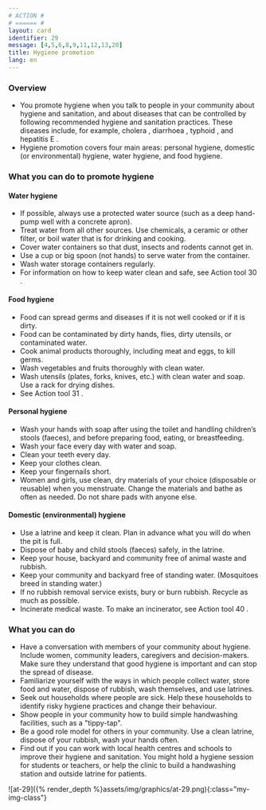 ```yaml
---
# ACTION #
# ====== #
layout: card
identifier: 29
message: [4,5,6,8,9,11,12,13,20]
title: Hygiene promotion
lang: en
---
```


### Overview

- You promote hygiene when you talk to people in your community about hygiene and sanitation, and about diseases that can be controlled by following recommended hygiene and sanitation practices. These diseases include, for example, cholera <a class="crosslink" href="{% render_depth %}{% render_link disease|2 %}"><i class="fas fa-external-link-alt" aria-hidden="true"></i></a>, diarrhoea <a class="crosslink" href="{% render_depth %}{% render_link disease|2 %}"><i class="fas fa-external-link-alt" aria-hidden="true"></i></a>, typhoid <a class="crosslink" href="{% render_depth %}{% render_link disease|5 %}"><i class="fas fa-external-link-alt" aria-hidden="true"></i></a>, and hepatitis E <a class="crosslink" href="{% render_depth %}{% render_link disease|4 %}"><i class="fas fa-external-link-alt" aria-hidden="true"></i></a>.
- Hygiene promotion covers four main areas: personal hygiene, domestic (or environmental) hygiene, water hygiene, and food hygiene.

### What you can do to promote hygiene

#### Water hygiene

- If possible, always use a protected water source (such as a deep hand-pump well with a concrete apron).
- Treat water from all other sources. Use chemicals, a ceramic or other filter, or boil water that is for drinking and cooking.
- Cover water containers so that dust, insects and rodents cannot get in.
- Use a cup or big spoon (not hands) to serve water from the container.
- Wash water storage containers regularly.
- For information on how to keep water clean and safe, see Action tool 30 <a class="crosslink" href="{% render_depth %}{% render_link action|30 %}"><i class="fas fa-external-link-alt" aria-hidden="true"></i></a>.

#### Food hygiene

- Food can spread germs and diseases if it is not well cooked or if it is dirty.
- Food can be contaminated by dirty hands, flies, dirty utensils, or contaminated water.
- Cook animal products thoroughly, including meat and eggs, to kill germs.
- Wash vegetables and fruits thoroughly with clean water.
- Wash utensils (plates, forks, knives, etc.) with clean water and soap. Use a rack for drying dishes.
- See Action tool 31 <a class="crosslink" href="{% render_depth %}{% render_link action|31 %}"><i class="fas fa-external-link-alt" aria-hidden="true"></i></a>.

#### Personal hygiene

- Wash your hands with soap after using the toilet and handling children’s stools (faeces), and before preparing food, eating, or breastfeeding.
- Wash your face every day with water and soap.
- Clean your teeth every day.
- Keep your clothes clean.
- Keep your fingernails short.
- Women and girls, use clean, dry materials of your choice (disposable or reusable) when you menstruate. Change the materials and bathe as often as needed. Do not share pads with anyone else.

#### Domestic (environmental) hygiene
- Use a latrine and keep it clean. Plan in advance what you will do when the pit is full.
- Dispose of baby and child stools (faeces) safely, in the latrine.
- Keep your house, backyard and community free of animal waste and rubbish.
- Keep your community and backyard free of standing water. (Mosquitoes breed in standing water.)
- If no rubbish removal service exists, bury or burn rubbish. Recycle as much as possible.
- Incinerate medical waste. To make an incinerator, see Action tool 40 <a class="crosslink" href="{% render_depth %}{% render_link action|40 %}"><i class="fas fa-external-link-alt" aria-hidden="true"></i></a>.

### What you can do

- Have a conversation with members of your community about hygiene. Include women, community leaders, caregivers and decision-makers. Make sure they understand that good hygiene is important and can stop the spread of disease.
- Familiarize yourself with the ways in which people collect water, store food and water, dispose of rubbish, wash themselves, and use latrines.
- Seek out households where people are sick. Help these households to identify risky hygiene practices and change their behaviour.
- Show people in your community how to build simple handwashing facilities, such as a "tippy-tap".
- Be a good role model for others in your community. Use a clean latrine, dispose of your rubbish, wash your hands often.
- Find out if you can work with local health centres and schools to improve their hygiene and sanitation. You might hold a hygiene session for students or teachers, or help the clinic to build a handwashing station and outside latrine for patients.

![at-29]({% render_depth %}assets/img/graphics/at-29.png){:class="my-img-class"}
